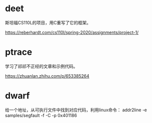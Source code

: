 # deet
斯坦福CS110L的项目，用C重写了它的框架。

https://reberhardt.com/cs110l/spring-2020/assignments/project-1/
# ptrace
学习了祁祁不正经的文章和示例代码。

https://zhuanlan.zhihu.com/p/653385264

# dwarf
给一个地址，从可执行文件中找到对应代码，利用linux命令：
addr2line -e samples/segfault -f -C -p 0x401186
